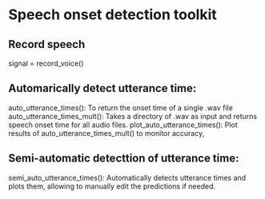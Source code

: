 # Speech onset detection toolkit

## Record speech
signal = record_voice()


## Automarically detect utterance time:
auto_utterance_times(): To return the onset time of a single .wav file
auto_utterance_times_mult(): Takes a directory of .wav as input and returns speech onset time for all audio files.
plot_auto_utterance_times(): Plot results of auto_utterance_times_mult() to monitor accuracy,

## Semi-automatic detecttion of utterance time:
semi_auto_utterance_times(): Automatically detects utterance times and plots them, allowing to manually edit the predictions if needed.

